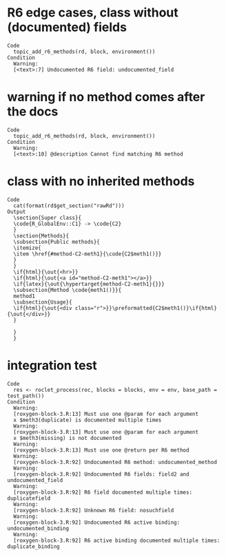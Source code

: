 # R6 edge cases, class without (documented) fields

    Code
      topic_add_r6_methods(rd, block, environment())
    Condition
      Warning:
      [<text>:7] Undocumented R6 field: undocumented_field

# warning if no method comes after the docs

    Code
      topic_add_r6_methods(rd, block, environment())
    Condition
      Warning:
      [<text>:10] @description Cannot find matching R6 method

# class with no inherited methods

    Code
      cat(format(rd$get_section("rawRd")))
    Output
      \section{Super class}{
      \code{R_GlobalEnv::C1} -> \code{C2}
      }
      \section{Methods}{
      \subsection{Public methods}{
      \itemize{
      \item \href{#method-C2-meth1}{\code{C2$meth1()}}
      }
      }
      \if{html}{\out{<hr>}}
      \if{html}{\out{<a id="method-C2-meth1"></a>}}
      \if{latex}{\out{\hypertarget{method-C2-meth1}{}}}
      \subsection{Method \code{meth1()}}{
      method1
      \subsection{Usage}{
      \if{html}{\out{<div class="r">}}\preformatted{C2$meth1()}\if{html}{\out{</div>}}
      }
      
      }
      }

# integration test

    Code
      res <- roclet_process(roc, blocks = blocks, env = env, base_path = test_path())
    Condition
      Warning:
      [roxygen-block-3.R:13] Must use one @param for each argument
      x $meth3(duplicate) is documented multiple times
      Warning:
      [roxygen-block-3.R:13] Must use one @param for each argument
      x $meth3(missing) is not documented
      Warning:
      [roxygen-block-3.R:13] Must use one @return per R6 method
      Warning:
      [roxygen-block-3.R:92] Undocumented R6 method: undocumented_method
      Warning:
      [roxygen-block-3.R:92] Undocumented R6 fields: field2 and undocumented_field
      Warning:
      [roxygen-block-3.R:92] R6 field documented multiple times: duplicatefield
      Warning:
      [roxygen-block-3.R:92] Unknown R6 field: nosuchfield
      Warning:
      [roxygen-block-3.R:92] Undocumented R6 active binding: undocumented_binding
      Warning:
      [roxygen-block-3.R:92] R6 active binding documented multiple times: duplicate_binding

